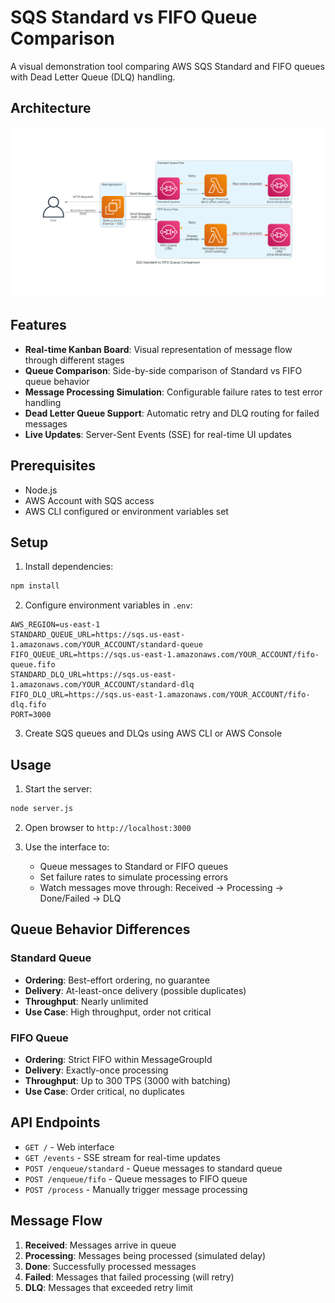 # SQS Standard vs FIFO Queue Comparison

A visual demonstration tool comparing AWS SQS Standard and FIFO queues with Dead Letter Queue (DLQ) handling.

## Architecture

![SQS Comparison Architecture](./generated-diagrams/sqs-comparison-architecture.png)

## Features

- **Real-time Kanban Board**: Visual representation of message flow through different stages
- **Queue Comparison**: Side-by-side comparison of Standard vs FIFO queue behavior
- **Message Processing Simulation**: Configurable failure rates to test error handling
- **Dead Letter Queue Support**: Automatic retry and DLQ routing for failed messages
- **Live Updates**: Server-Sent Events (SSE) for real-time UI updates

## Prerequisites

- Node.js
- AWS Account with SQS access
- AWS CLI configured or environment variables set

## Setup

1. Install dependencies:
```bash
npm install
```

2. Configure environment variables in `.env`:
```
AWS_REGION=us-east-1
STANDARD_QUEUE_URL=https://sqs.us-east-1.amazonaws.com/YOUR_ACCOUNT/standard-queue
FIFO_QUEUE_URL=https://sqs.us-east-1.amazonaws.com/YOUR_ACCOUNT/fifo-queue.fifo
STANDARD_DLQ_URL=https://sqs.us-east-1.amazonaws.com/YOUR_ACCOUNT/standard-dlq
FIFO_DLQ_URL=https://sqs.us-east-1.amazonaws.com/YOUR_ACCOUNT/fifo-dlq.fifo
PORT=3000
```

3. Create SQS queues and DLQs using AWS CLI or AWS Console

## Usage

1. Start the server:
```bash
node server.js
```

2. Open browser to `http://localhost:3000`

3. Use the interface to:
   - Queue messages to Standard or FIFO queues
   - Set failure rates to simulate processing errors
   - Watch messages move through: Received → Processing → Done/Failed → DLQ

## Queue Behavior Differences

### Standard Queue
- **Ordering**: Best-effort ordering, no guarantee
- **Delivery**: At-least-once delivery (possible duplicates)
- **Throughput**: Nearly unlimited
- **Use Case**: High throughput, order not critical

### FIFO Queue
- **Ordering**: Strict FIFO within MessageGroupId
- **Delivery**: Exactly-once processing
- **Throughput**: Up to 300 TPS (3000 with batching)
- **Use Case**: Order critical, no duplicates

## API Endpoints

- `GET /` - Web interface
- `GET /events` - SSE stream for real-time updates
- `POST /enqueue/standard` - Queue messages to standard queue
- `POST /enqueue/fifo` - Queue messages to FIFO queue
- `POST /process` - Manually trigger message processing

## Message Flow

1. **Received**: Messages arrive in queue
2. **Processing**: Messages being processed (simulated delay)
3. **Done**: Successfully processed messages
4. **Failed**: Messages that failed processing (will retry)
5. **DLQ**: Messages that exceeded retry limit
